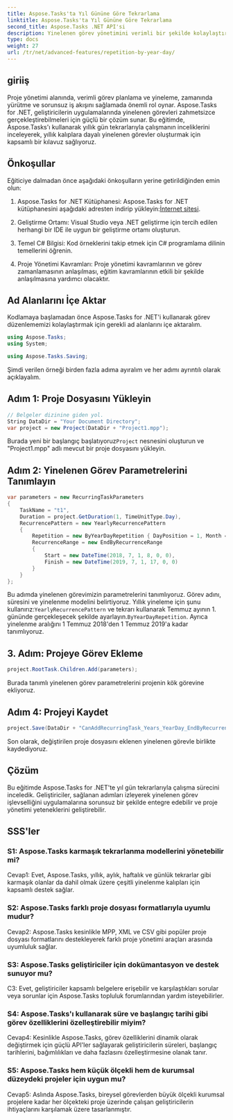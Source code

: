 ```yaml
---
title: Aspose.Tasks'ta Yıl Gününe Göre Tekrarlama
linktitle: Aspose.Tasks'ta Yıl Gününe Göre Tekrarlama
second_title: Aspose.Tasks .NET API'si
description: Yinelenen görev yönetimini verimli bir şekilde kolaylaştırmak için Aspose.Tasks for .NET'te yıl içi tekrarları nasıl yöneteceğinizi öğrenin.
type: docs
weight: 27
url: /tr/net/advanced-features/repetition-by-year-day/
---
```

## giriiş

Proje yönetimi alanında, verimli görev planlama ve yineleme, zamanında yürütme ve sorunsuz iş akışını sağlamada önemli rol oynar. Aspose.Tasks for .NET, geliştiricilerin uygulamalarında yinelenen görevleri zahmetsizce gerçekleştirebilmeleri için güçlü bir çözüm sunar. Bu eğitimde, Aspose.Tasks'ı kullanarak yıllık gün tekrarlarıyla çalışmanın inceliklerini inceleyerek, yıllık kalıplara dayalı yinelenen görevler oluşturmak için kapsamlı bir kılavuz sağlıyoruz.

## Önkoşullar

Eğiticiye dalmadan önce aşağıdaki önkoşulların yerine getirildiğinden emin olun:

1.  Aspose.Tasks for .NET Kütüphanesi: Aspose.Tasks for .NET kütüphanesini aşağıdaki adresten indirip yükleyin:[İnternet sitesi](https://releases.aspose.com/tasks/net/).
   
2. Geliştirme Ortamı: Visual Studio veya .NET geliştirme için tercih edilen herhangi bir IDE ile uygun bir geliştirme ortamı oluşturun.

3. Temel C# Bilgisi: Kod örneklerini takip etmek için C# programlama dilinin temellerini öğrenin.

4. Proje Yönetimi Kavramları: Proje yönetimi kavramlarının ve görev zamanlamasının anlaşılması, eğitim kavramlarının etkili bir şekilde anlaşılmasına yardımcı olacaktır.

## Ad Alanlarını İçe Aktar

Kodlamaya başlamadan önce Aspose.Tasks for .NET'i kullanarak görev düzenlememizi kolaylaştırmak için gerekli ad alanlarını içe aktaralım.

```csharp
using Aspose.Tasks;
using System;

using Aspose.Tasks.Saving;

```

Şimdi verilen örneği birden fazla adıma ayıralım ve her adımı ayrıntılı olarak açıklayalım.

## Adım 1: Proje Dosyasını Yükleyin

```csharp
// Belgeler dizinine giden yol.
String DataDir = "Your Document Directory";
var project = new Project(DataDir + "Project1.mpp");
```

 Burada yeni bir başlangıç başlatıyoruz`Project` nesnesini oluşturun ve "Project1.mpp" adlı mevcut bir proje dosyasını yükleyin.

## Adım 2: Yinelenen Görev Parametrelerini Tanımlayın

```csharp
var parameters = new RecurringTaskParameters
{
    TaskName = "t1",
    Duration = project.GetDuration(1, TimeUnitType.Day),
    RecurrencePattern = new YearlyRecurrencePattern
    {
        Repetition = new ByYearDayRepetition { DayPosition = 1, Month = Month.July },
        RecurrenceRange = new EndByRecurrenceRange
        {
            Start = new DateTime(2018, 7, 1, 8, 0, 0),
            Finish = new DateTime(2019, 7, 1, 17, 0, 0)
        }
    }
};
```

 Bu adımda yinelenen görevimizin parametrelerini tanımlıyoruz. Görev adını, süresini ve yinelenme modelini belirtiyoruz. Yıllık yineleme için şunu kullanırız:`YearlyRecurrencePattern` ve tekrarı kullanarak Temmuz ayının 1. gününde gerçekleşecek şekilde ayarlayın.`ByYearDayRepetition`. Ayrıca yinelenme aralığını 1 Temmuz 2018'den 1 Temmuz 2019'a kadar tanımlıyoruz.

## 3. Adım: Projeye Görev Ekleme

```csharp
project.RootTask.Children.Add(parameters);
```

Burada tanımlı yinelenen görev parametrelerini projenin kök görevine ekliyoruz.

## Adım 4: Projeyi Kaydet

```csharp
project.Save(DataDir + "CanAddRecurringTask_Years_YearDay_EndByRecurrenceRange_Test.mpp", SaveFileFormat.Mpp);
```

Son olarak, değiştirilen proje dosyasını eklenen yinelenen görevle birlikte kaydediyoruz.

## Çözüm

Bu eğitimde Aspose.Tasks for .NET'te yıl gün tekrarlarıyla çalışma sürecini inceledik. Geliştiriciler, sağlanan adımları izleyerek yinelenen görev işlevselliğini uygulamalarına sorunsuz bir şekilde entegre edebilir ve proje yönetimi yeteneklerini geliştirebilir.

## SSS'ler

### S1: Aspose.Tasks karmaşık tekrarlanma modellerini yönetebilir mi?

Cevap1: Evet, Aspose.Tasks, yıllık, aylık, haftalık ve günlük tekrarlar gibi karmaşık olanlar da dahil olmak üzere çeşitli yinelenme kalıpları için kapsamlı destek sağlar.

### S2: Aspose.Tasks farklı proje dosyası formatlarıyla uyumlu mudur?

Cevap2: Aspose.Tasks kesinlikle MPP, XML ve CSV gibi popüler proje dosyası formatlarını destekleyerek farklı proje yönetimi araçları arasında uyumluluk sağlar.

### S3: Aspose.Tasks geliştiriciler için dokümantasyon ve destek sunuyor mu?

C3: Evet, geliştiriciler kapsamlı belgelere erişebilir ve karşılaştıkları sorular veya sorunlar için Aspose.Tasks topluluk forumlarından yardım isteyebilirler.

### S4: Aspose.Tasks'ı kullanarak süre ve başlangıç tarihi gibi görev özelliklerini özelleştirebilir miyim?

Cevap4: Kesinlikle Aspose.Tasks, görev özelliklerini dinamik olarak değiştirmek için güçlü API'ler sağlayarak geliştiricilerin süreleri, başlangıç tarihlerini, bağımlılıkları ve daha fazlasını özelleştirmesine olanak tanır.

### S5: Aspose.Tasks hem küçük ölçekli hem de kurumsal düzeydeki projeler için uygun mu?

Cevap5: Aslında Aspose.Tasks, bireysel görevlerden büyük ölçekli kurumsal projelere kadar her ölçekteki proje üzerinde çalışan geliştiricilerin ihtiyaçlarını karşılamak üzere tasarlanmıştır.